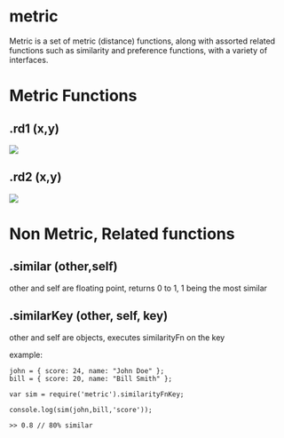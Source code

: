 metric
======

Metric is a set of metric (distance) functions, along with assorted related functions such as similarity and preference functions,
 with a variety of interfaces.

Metric Functions
================

.rd1 (x,y) 
-----------
	
<img src="http://upload.wikimedia.org/math/1/6/1/1616714f4b7272e8e6dda30900138981.png">

.rd2 (x,y)
----------

<img src="http://upload.wikimedia.org/math/1/1/d/11d23a5aeea95552612cf9381fcf7d32.png">

Non Metric, Related functions
=============================


.similar (other,self)
---------------------

other and self are floating point, returns 0 to 1, 1 being the most similar

.similarKey (other, self, key)
------------------------------

other and self are objects, executes similarityFn on the key

example:

	john = { score: 24, name: "John Doe" };
	bill = { score: 20, name: "Bill Smith" };

	var sim = require('metric').similarityFnKey;
	
	console.log(sim(john,bill,'score'));
	
	>> 0.8 // 80% similar

	
